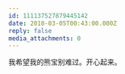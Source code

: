 ```yaml
---
id: 111137527879445142
date: 2010-03-05T00:43:00.000Z
reply: false
media_attachments: 0
---
```


我希望我的熊宝别难过。开心起来。 ​​​​

